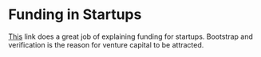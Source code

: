 # Funding in Startups

[This](https://www.startupindia.gov.in/content/sih/en/funding.html) link does a great job of explaining funding for startups. Bootstrap and verification is the reason for venture capital to be attracted.